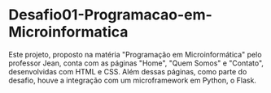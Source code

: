 # Desafio01-Programacao-em-Microinformatica
Este projeto, proposto na matéria "Programação em Microinformática" pelo professor Jean, conta com as páginas "Home", "Quem Somos" e "Contato", desenvolvidas com HTML e CSS. Além dessas páginas, como parte do desafio, houve a integração com um microframework em Python, o Flask.
